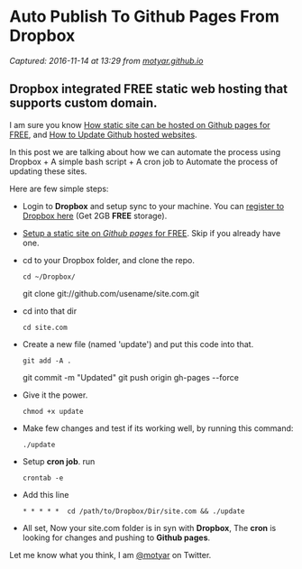 # Auto Publish To Github Pages From Dropbox

_Captured: 2016-11-14 at 13:29 from [motyar.github.io](https://motyar.github.io/14/auto_publish_dropbox_github.html)_

## Dropbox integrated FREE static web hosting that supports custom domain.

I am sure you know [How static site can be hosted on Github pages for FREE](http://motyar.github.io/14/free_hosting_on_github.html), and [How to Update Github hosted websites](http://motyar.github.io/14/update_gihub_hosted_website.html).

In this post we are talking about how we can automate the process using Dropbox + A simple bash script + A cron job to Automate the process of updating these sites.

Here are few simple steps:

  * Login to **Dropbox** and setup sync to your machine. You can [register to Dropbox here](https://db.tt/DFVls9JO) (Get 2GB **FREE** storage).

  * [Setup a static site on _Github pages_ for FREE](http://motyar.github.io/14/free_hosting_on_github.html). Skip if you already have one.

  * cd to your Dropbox folder, and clone the repo.
    
        cd ~/Dropbox/  
    git clone git://github.com/usename/site.com.git
    

  * cd into that dir
    
        cd site.com
    

  * Create a new file (named 'update') and put this code into that.
    
        git add -A .
    git commit -m "Updated"
    git push origin gh-pages --force
    

  * Give it the power.
    
        chmod +x update
    

  * Make few changes and test if its working well, by running this command:
    
        ./update
    

  * Setup **cron job**. run
    
        crontab -e
    

  * Add this line
    
        * * * * *  cd /path/to/Dropbox/Dir/site.com && ./update
    

  * All set, Now your site.com folder is in syn with **Dropbox**, The **cron** is looking for changes and pushing to **Github pages**.

Let me know what you think, I am [@motyar](http://twitter.com/motyar) on Twitter.

